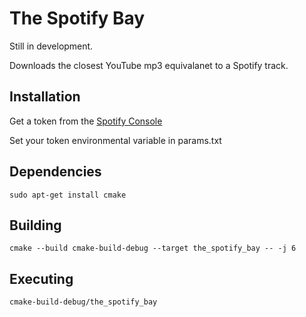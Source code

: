 # The Spotify Bay

Still in development.

Downloads the closest YouTube mp3 equivalanet to a Spotify track.

## Installation
Get a token from the [Spotify Console](https://developer.spotify.com/console/get-track/)

Set your token environmental variable in params.txt

## Dependencies
```
sudo apt-get install cmake
```

## Building
```
cmake --build cmake-build-debug --target the_spotify_bay -- -j 6
```

## Executing
```
cmake-build-debug/the_spotify_bay 
```
